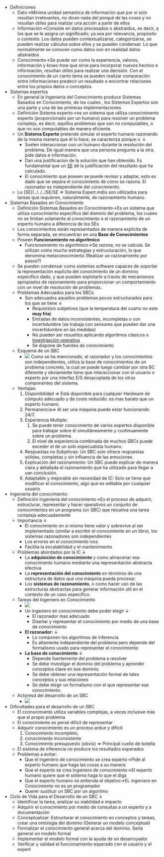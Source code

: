 - Definiciones
    - Dato→Mínima unidad semantica de información que por sí solo resultan irrelevantes, no dicen nada del porqué de las cosas y no resultan útiles para realizar una acción a partir de ellos
    - Información→Consiste en datos procesados o abstraídos, es decir, a los que se le asigna un significado; ya sea por relevancia, propósito o contexto. Los datos pueden contextualizarse, categorizarse, se pueden realizar cálculos sobre ellos y se pueden condensar. Lo que normalmente se conocen como datos son en realidad datos abstraídos
    - Conocimiento→Se puede ver como la experiencia, valores, información y knwo-how que sirve para incorporar nuevos hechos e información, resultan útiles para realizar una decisión. Con el conocimiento de un cierto tema se pueden realizar comparación entre informaciones predecir un resultado o encontrar relaciones entre los propios datos o conceptos. 
- Sistemas expertos
    - En general la Ingeniería del Conocimiento produce Sistemas Basados en Conocimiento, de los cuales , los Sistemas Expertos son una parte y una de las primeras implementaciones
    - Definición Sistema experto→es un sistema que utiliza conociminento experto (proporcionado por un humano) para resolver un problema complejo, es decir, aquillos problemas que son no computables, o que no son computables de manera eficiente.
    - Un **Sistema Experto** pretende simular el experto humano razonando de la misma manera que él lo hace, se caracteriza porque:↓ ↓ 
        - Suelen interaccionar con un humano durante la resolución del problema. De igual manera que una persona pregunta a la otra, pide datos e información.
        - Dan una justificacion de la solución que han obtenido. Es fundamental que un [SE](../../../SE.md) dé la justificación del resultado que ha calculado.
        - El conocimiento que poseen se puede revisar y adaptar, esto es dado que se separa el conocimiento de cómo se razona. El razonador es independiente del conocimiento.
    - Lo [SE](../../../SE/SE ⇒ Sistema Expert.md)s son utilizados para tareas que requieren, naturalmente, de razonamiento humano.
- Sistemas Basados en Conocimiento
    - Definición Sistemas Basados en Conocimiento→Es un sistema que utiliza conocimiento específico del dominio del problema, los cuales no se limitan solamente al conocimiento o el razonamiento de un experto humano a diferencia de los SEs 
    - Los conocimientos están representados de manera explícita de forma separada, se encuentran en una **Base de Conocimientos**
    - Poseen **Funcionamiento no algorítmico**
        - Funcionamiento no algorítmico→Se razona, no se calcula. Se utilizan como mucho estrategias y estructuración, lo que denomina metaconocimiento (Realizar un razonamiento por pasos?)
    - Se pueden condensar como sistemas software capaces de soportar la representación explícita del conocimiento de un dominio específico dado, y que pueden explotarlo a través de mecanismos apropiados de razonamiento para proporcionar un comportamiento con un nivel de resolución de problemas.
    - Problemas Adecuados para los SBCs
        - Son adecuados aquellos problemas pocos estructurados para los que se tiene ↓ 
            - Requisistos subjetivos (que la temperatura del cuarto no este **muy fria**)
            - Entradas de datos inconsistentes, incompletas o con incertidumbre (se trabaja con sensores que pueden dar una imcertidumbre en las medidas)
            - No pueden ser resueltos aplicando algoritmos clásicos o [investigación operativa](https://www.questionpro.com/blog/es/investigacion-operativa/) 
            - Se dispone de fuentes de conocimiento
    - Esquema de un SBC
        - ![](https://remnote-user-data.s3.amazonaws.com/CnUucdG6ZPFdo1cmA4_xZ-6_hfuxOk3G76qTjiID9kwpS9aOqjOuAz9-qJdjKxcme6P6zjeY2m8ncCo5GPoXz4sSxePxXZZqmqbevi2rkvkIkGqNdmjx2lQo4tj8wFGv.png)
 Como se ha mencionado, el razonador y los conocimientos son independientes, utiliza la base de conocimientos de un problema concreto, la cual se puede luego cambiar por otra BC diferente y obviamente tiene que interaccionar con el usuario o experto por una interfaz E/S desacoplada de los otros componentes del sistema.
    - Ventajas:
        1. Disponibilidad  ⇒ Está disponible para cualquier Hardware de cómputo adecuado y de coste reducido: es mas barato que un experto humano.
        2. Permanencia⇒ Al ser una maquina puede estar funcionando 24/7.
        3. Experiencia Multiple:
            1. Se puede tener conocimiento de varios expertos disponible para trabajar sobre él simultáneamente y continuamente sobre un problema.
            2. El nivel de experiencia combinada de muchos SBCs puede exceder el de un solo especualista humano.
        4. Respuestas no Subjetivas: Un SBC solo ofrece respuestas sólidas, completas y sin influencia de las emociones.
        5. Explicación del razonamiento: Un SBC puede explicar de manera clara y detallada el razonamiento que ha utilizado para llegar a uan conclusión.
        6. Adaptable y mejorable sin necesidad de IC: Solo se tiene que modificar el conocimiento, algo que es editable por cualquier usuario
- Ingenieria del conocimiento:
    - Definición Ingenieria del conocimiento→Es el proceso de adquirir, estructurar, representar y hacer operativos un conjunto de conocimientos en un programa (un SBC) que resuelva una tarea compleja adecuadamente 
    - Importancia ↓ 
        - El conocimiento en si mismo tiene valor y sobrevive al ser implementado (similar a escribir el conocimiento en un libro), los sistemas razonadores son independientes 
        - Los errores en el conocimiento ivos
        - Facilita la escalabilidad y el mantenimiento
    - Problemas abordados por la IC ↓ 
        - La **adquisición de conocimiento** y como almacenar ese conocimiento humano mediante una representación abstracta efectiva
        - La **representación del conocimiento** en términos de una estructura de datos que una máquina pueda procesar.
        - Los **sistemas de razonamiento**, o como hacer uso de las estructuras abstractas para generar información útil en el contexto de un caso específico.
    - Tareas del Ingeniero en Conocimiento
        - ![](https://remnote-user-data.s3.amazonaws.com/DIewGJRjFtQ_IVy4ywmvCO73D5p8oAdk0TxaOIqb8vvFpKXe0zu-Pz8lZbHI08mcUIryIvuarhNuBTf3ND_BrojjPBGqhCck4Wlr4CPP2Vgqb7MFCwhjLr2RP9dtdzJx.png) 
        - Un ingeniero en conocimiento debe poder elegir ↓ 
            - El razonador mas adecuado
            - Diseñar y representar el conocimiento por medio de una base de conocimiento
        - **El razonador:** ↓ 
            - Lo componen los algoritmos de inferencia
            - Es altamente independiente del problema pero depende del formalismo usado para representar el conocimiento
        - **La base de conocimiento** ↓ 
            - Depende fuertemente del problema a resolver
            - Se debe investigar el dominio del problema y aprender conceptos clave en ese dominio.
            - Se debe obtener una representación formal de tales conceptos y sus relaciones
            - Se debe elegir un formalismo con el que representar ese conocimiento.
    - Actoresd del desarrollo de un SBC
        - ![](https://remnote-user-data.s3.amazonaws.com/j_yzu_cERf_VZ_hYt6O_XUWh5kyzKLblo1BR4Ea142UT9m3J7QTxWQTnzL48OZW3zHowmniL18o4OPq1XaB8scsTssZnanb3DUSOy8_H6gcmE5X7nXCrIwEFO5-ZiPdH.png) 
- Dificultades para el desarrollo de un SBC
    - El cconocimiento utiliza variables complejas, a veces inclusive más que el propio problema
    - El conocimiento es persé difícil de representar
    - Adquirir conocimiento es un proceso ardue y difícil: 
        1. Conocimiento incompleto, 
        2. conocimiento inconsistente 
        3. Conocimiento presupuesto (obvio) ⇒ Principal cuello de botella
    - El sistema de inferencia no produce los resultados esperados
    - Problemas a evitar:
        - Que el ingeniero de conocimiento se crea experto→Pide al experto humano que haga las cosas a su manera
        - Que el experto se crea Ingeniero de conocimiento→El experto humano quiere que el sistema haga lo que el diga
        - Que el experto humano no entienda el objetivo→EL ingeniero en Conocimiento no es un programador 
        - Querer sustituir un SBC por un algoritmo
- Ciclo de Vida para el Desarrollo de un SBC ↓ 
    - Identificar la tarea, analizar su viabilidad e impacto
    - Adquirir el conocimiento por medio de consultas a un experto y a documentación
    - Conceptualizar: Estructurar el conocimiento en conceptos y tareas, crear una ontología del dominio (Generar un modelo conceptual)
    - Formalizar el conocimiento general acerca del dominio. Sería generar un modelo formal
    - Implementar el modelo formal con la ayuda de un desarroyador
    - Verificar y validad el funcionamiento esperado con el usuario y el expert 
